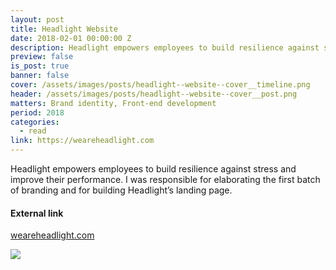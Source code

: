 ```yaml
---
layout: post
title: Headlight Website
date: 2018-02-01 00:00:00 Z
description: Headlight empowers employees to build resilience against stress and improve their performance.
preview: false
is_post: true
banner: false
cover: /assets/images/posts/headlight--website--cover__timeline.png
header: /assets/images/posts/headlight--website--cover__post.png
matters: Brand identity, Front-end development
period: 2018
categories:
  - read
link: https://weareheadlight.com
---
```


Headlight empowers employees to build resilience against stress and improve their performance. I was responsible for elaborating the first batch of branding and for building Headlight’s landing page.

#### External link

[weareheadlight.com](https://weareheadlight.com)

![](../../assets/images/posts/headlight--website--content--0.png)
